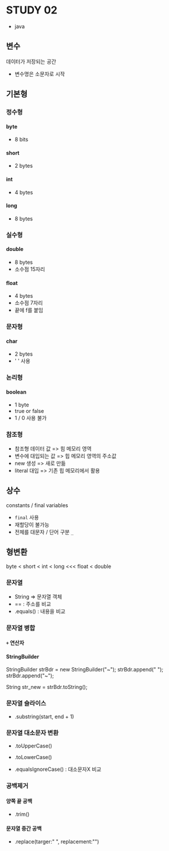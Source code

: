 # STUDY 02
* java

## 변수

데이터가 저장되는 공간

* 변수명은 소문자로 시작

## 기본형

### 정수형

#### **byte**
> 
* 8 bits

#### **short**
> 
* 2 bytes

#### **int**
> 
* 4 bytes

#### **long**
> 
* 8 bytes

### 실수형

#### **double**
> 
* 8 bytes
* 소수점 15자리

#### **float**
> 
* 4 bytes
* 소수점 7자리
* 끝에 f를 붙임

### 문자형

#### char
> 
* 2 bytes
* ' ' 사용

### 논리형

#### boolean
> 
* 1 byte
* true or false
* 1 / 0 사용 불가


### 참조형

* 참조형 데이터 값   => 힘 메모리 영역
* 변수에 대입되는 값 => 힙 메모리 영역의 주소값
* new 생성      => 새로 만듦
* literal 대입  => 기존 힙 메모리에서 활용


## 상수

constants / final variables

* `final` 사용
* 재할당이 불가능
* 전체를 대문자 / 단어 구분 `_`

## 형변환

byte < short < int < long <<< float < double


### 문자열

* String => 문자열 객체
* == : 주소를 비교
* .equals() : 내용을 비교


### 문자열 병합

#### `+` 연산자

#### StringBuilder

StringBuilder strBdr = new StringBuilder("~");
strBdr.append(" ");
strBdr.append("~");

String str_new = strBdr.toString();


### 문자열 슬라이스

* .substring(start, end + 1)


### 문자열 대소문자 변환

* .toUpperCase()
* .toLowerCase()

* .equalsIgnoreCase() : 대소문자X 비교


### 공백제거

#### 양쪽 끝 공백
* .trim()

#### 문자열 중간 공백
* .replace(targer:" ", replacement:"")